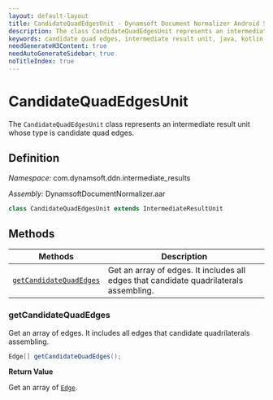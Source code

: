 ```yaml
---
layout: default-layout
title: CandidateQuadEdgesUnit - Dynamsoft Document Normalizer Android SDK API Reference
description: The class CandidateQuadEdgesUnit represents an intermediate result unit whose type is candidate quad edges.
keywords: candidate quad edges, intermediate result unit, java, kotlin
needGenerateH3Content: true
needAutoGenerateSidebar: true
noTitleIndex: true
---
```


# CandidateQuadEdgesUnit

The `CandidateQuadEdgesUnit` class represents an intermediate result unit whose type is candidate quad edges.

## Definition

*Namespace:* com.dynamsoft.ddn.intermediate_results

*Assembly:* DynamsoftDocumentNormalizer.aar

```java
class CandidateQuadEdgesUnit extends IntermediateResultUnit
```

## Methods

| Methods | Description |
| ------- | ----------- |
| [`getCandidateQuadEdges`](#getcandidatequadedges) | Get an array of edges. It includes all edges that candidate quadrilaterals assembling. |

### getCandidateQuadEdges

Get an array of edges. It includes all edges that candidate quadrilaterals assembling.

```java
Edge[] getCandidateQuadEdges();
```

**Return Value**

Get an array of [`Edge`]({{site.dcv_android_api}}core/basic-structures/edge.html).
